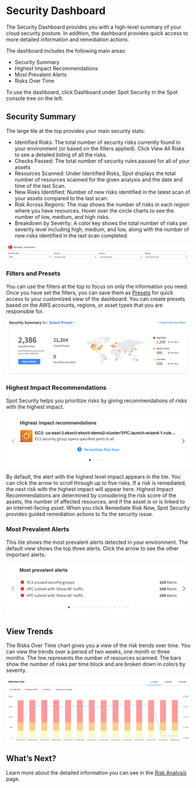 <meta name="robots" content="noindex">

# Security Dashboard

The Security Dashboard provides you with a high-level summary of your cloud security posture. In addition, the dashboard provides quick access to more detailed information and remediation actions.

The dashboard includes the following main areas:
* Security Summary
* Highest Impact Recommendations
* Most Prevalent Alerts
* Risks Over Time

To use the dashboard, click Dashboard under Spot Security in the Spot console tree on the left.

## Security Summary

The large tile at the top provides your main security stats:
* Identified Risks: The total number of security risks currently found in your environment (or based on the filters applied). Click View All Risks to see a detailed listing of all the risks.
* Checks Passed: The total number of security rules passed for all of your assets
* Resources Scanned: Under Identified Risks, Spot displays the total number of resources scanned for the given analysis and the date and time of the last Scan.
* New Risks Identified: Number of new risks identified in the latest scan of your assets compared to the last scan.
* Risk Across Regions: The map shows the number of risks in each region where you have resources. Hover over the circle charts to see the number of low, medium, and high risks.
* Breakdown by Severity: A color key shows the total number of risks per severity level including  high, medium, and low, along with the number of new risks identified in the last scan completed.

<img src="/spot-security/_media/spot-security-dashboard-a.png" />

### Filters and Presets

You can use the filters at the top to focus on only the information you need. Once you have set the filters, you can save them as [Presets](spot-security/features/security-dashboard/create-preset) for quick access to your customized view of the dashboard. You can create presets based on the AWS accounts, regions, or asset types that you are responsible for.

<img src="/spot-security/_media/spot-security-dashboard-b.png" />

### Highest Impact Recommendations

Spot Security helps you prioritize risks by giving recommendations of risks with the highest impact.

<img src="/spot-security/_media/spot-security-dashboard-c.png" />

By default, the alert with the highest level impact appears in the tile. You can click the arrow to scroll through up to five risks. If a risk is remediated, the next risk with the highest impact will appear here. Highest Impact Recommendations are determined by considering the risk score of the assets, the number of affected resources, and if the asset is or is linked to an internet-facing asset.
When you click Remediate Risk Now, Spot Security provides guided remediation actions to fix the security issue.

### Most Prevalent Alerts

This tile shows the most prevalent alerts detected in your environment. The default view shows the top three alerts. Click the arrow to see the other important alerts.

<img src="/spot-security/_media/spot-security-dashboard-d.png" />

## View Trends

The Risks Over Time chart gives you a view of the risk trends over time. You can view the trends over a period of two weeks, one month or three months. The line represents the number of resources scanned. The bars show the number of risks per time block and are broken down in colors by severity.

<img src="/spot-security/_media/spot-security-dashboard-e.png" />

## What’s Next?

Learn more about the detailed information you can see in the [Risk Analysis](spot-security/features/analyze-risks) page.
